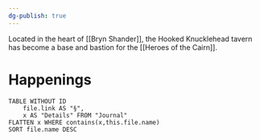 ```yaml
---
dg-publish: true
---
```


Located in the heart of [[Bryn Shander]], the Hooked Knucklehead tavern has become a base and bastion for the [[Heroes of the Cairn]].

# Happenings
```dataview
TABLE WITHOUT ID
	file.link AS "§", 
	x AS "Details" FROM "Journal"
FLATTEN x WHERE contains(x,this.file.name) 
SORT file.name DESC
```
